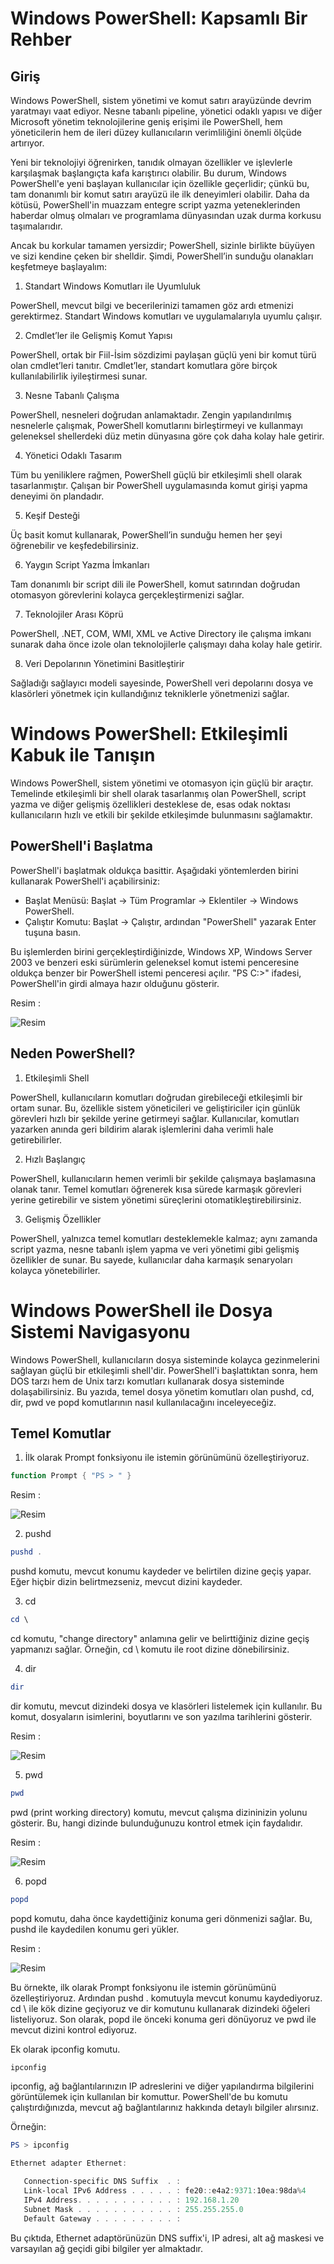 # Windows PowerShell: Kapsamlı Bir Rehber

## Giriş

Windows PowerShell, sistem yönetimi ve komut satırı arayüzünde devrim yaratmayı vaat ediyor. 
Nesne tabanlı pipeline, yönetici odaklı yapısı ve diğer Microsoft yönetim teknolojilerine geniş erişimi ile PowerShell, 
hem yöneticilerin hem de ileri düzey kullanıcıların verimliliğini önemli ölçüde artırıyor.

Yeni bir teknolojiyi öğrenirken, tanıdık olmayan özellikler ve işlevlerle karşılaşmak başlangıçta kafa karıştırıcı olabilir. 
Bu durum, Windows PowerShell'e yeni başlayan kullanıcılar için özellikle geçerlidir; çünkü bu, tam donanımlı bir komut satırı arayüzü ile ilk deneyimleri olabilir. 
Daha da kötüsü, PowerShell'in muazzam entegre script yazma yeteneklerinden haberdar olmuş olmaları ve programlama dünyasından uzak durma korkusu taşımalarıdır.

Ancak bu korkular tamamen yersizdir; PowerShell, sizinle birlikte büyüyen ve sizi kendine çeken bir shelldir. 
Şimdi, PowerShell’in sunduğu olanakları keşfetmeye başlayalım:

1. Standart Windows Komutları ile Uyumluluk

PowerShell, mevcut bilgi ve becerilerinizi tamamen göz ardı etmenizi gerektirmez. 
Standart Windows komutları ve uygulamalarıyla uyumlu çalışır.

2. Cmdlet’ler ile Gelişmiş Komut Yapısı

PowerShell, ortak bir Fiil-İsim sözdizimi paylaşan güçlü yeni bir komut türü olan cmdlet’leri tanıtır. 
Cmdlet’ler, standart komutlara göre birçok kullanılabilirlik iyileştirmesi sunar.

3. Nesne Tabanlı Çalışma

PowerShell, nesneleri doğrudan anlamaktadır. Zengin yapılandırılmış nesnelerle çalışmak, 
PowerShell komutlarını birleştirmeyi ve kullanmayı geleneksel shellerdeki düz metin dünyasına göre çok daha kolay hale getirir.

4. Yönetici Odaklı Tasarım

Tüm bu yeniliklere rağmen, PowerShell güçlü bir etkileşimli shell olarak tasarlanmıştır. 
Çalışan bir PowerShell uygulamasında komut girişi yapma deneyimi ön plandadır.

5. Keşif Desteği

Üç basit komut kullanarak, PowerShell’in sunduğu hemen her şeyi öğrenebilir ve keşfedebilirsiniz.

6. Yaygın Script Yazma İmkanları

Tam donanımlı bir script dili ile PowerShell, komut satırından doğrudan otomasyon görevlerini kolayca gerçekleştirmenizi sağlar.

7. Teknolojiler Arası Köprü

PowerShell, .NET, COM, WMI, XML ve Active Directory ile çalışma imkanı sunarak daha önce izole olan teknolojilerle çalışmayı daha kolay hale getirir.

8. Veri Depolarının Yönetimini Basitleştirir

Sağladığı sağlayıcı modeli sayesinde, PowerShell veri depolarını dosya ve klasörleri yönetmek için kullandığınız tekniklerle yönetmenizi sağlar.

# Windows PowerShell: Etkileşimli Kabuk ile Tanışın

Windows PowerShell, sistem yönetimi ve otomasyon için güçlü bir araçtır. 
Temelinde etkileşimli bir shell olarak tasarlanmış olan PowerShell, script yazma ve diğer gelişmiş özellikleri desteklese de, 
esas odak noktası kullanıcıların hızlı ve etkili bir şekilde etkileşimde bulunmasını sağlamaktır.

## PowerShell'i Başlatma

PowerShell'i başlatmak oldukça basittir. Aşağıdaki yöntemlerden birini kullanarak PowerShell'i açabilirsiniz:

- Başlat Menüsü: Başlat → Tüm Programlar → Eklentiler → Windows PowerShell.
- Çalıştır Komutu: Başlat → Çalıştır, ardından "PowerShell" yazarak Enter tuşuna basın.

Bu işlemlerden birini gerçekleştirdiğinizde, Windows XP, Windows Server 2003 ve benzeri eski sürümlerin geleneksel komut istemi penceresine oldukça benzer bir PowerShell istemi penceresi açılır.
"PS C:>" ifadesi, PowerShell'in girdi almaya hazır olduğunu gösterir.

Resim :

![Resim](https://i.ibb.co/VT6vmCz/resim-2024-09-29-213224306.png)

## Neden PowerShell?

1. Etkileşimli Shell

PowerShell, kullanıcıların komutları doğrudan girebileceği etkileşimli bir ortam sunar. 
Bu, özellikle sistem yöneticileri ve geliştiriciler için günlük görevleri hızlı bir şekilde yerine getirmeyi sağlar. 
Kullanıcılar, komutları yazarken anında geri bildirim alarak işlemlerini daha verimli hale getirebilirler.

2. Hızlı Başlangıç

PowerShell, kullanıcıların hemen verimli bir şekilde çalışmaya başlamasına olanak tanır. 
Temel komutları öğrenerek kısa sürede karmaşık görevleri yerine getirebilir ve sistem yönetimi süreçlerini otomatikleştirebilirsiniz.

3. Gelişmiş Özellikler

PowerShell, yalnızca temel komutları desteklemekle kalmaz; aynı zamanda script yazma, 
nesne tabanlı işlem yapma ve veri yönetimi gibi gelişmiş özellikler de sunar. 
Bu sayede, kullanıcılar daha karmaşık senaryoları kolayca yönetebilirler.

# Windows PowerShell ile Dosya Sistemi Navigasyonu

Windows PowerShell, kullanıcıların dosya sisteminde kolayca gezinmelerini sağlayan güçlü bir etkileşimli shell'dir. 
PowerShell'i başlattıktan sonra, hem DOS tarzı hem de Unix tarzı komutları kullanarak dosya sisteminde dolaşabilirsiniz. 
Bu yazıda, temel dosya yönetim komutları olan pushd, cd, dir, pwd ve popd komutlarının nasıl kullanılacağını inceleyeceğiz.

## Temel Komutlar

1. İlk olarak Prompt fonksiyonu ile istemin görünümünü özelleştiriyoruz.

```powershell
function Prompt { "PS > " }
```

Resim :

![Resim](https://i.ibb.co/58G46vR/resim-2024-09-29-215000396.png)

2. pushd

```powershell
pushd .
```

pushd komutu, mevcut konumu kaydeder ve belirtilen dizine geçiş yapar. 
Eğer hiçbir dizin belirtmezseniz, mevcut dizini kaydeder.

3. cd

```powershell
cd \
```

cd komutu, "change directory" anlamına gelir ve belirttiğiniz dizine geçiş yapmanızı sağlar. 
Örneğin, cd \ komutu ile root dizine dönebilirsiniz.

4. dir

```powershell
dir
```

dir komutu, mevcut dizindeki dosya ve klasörleri listelemek için kullanılır. 
Bu komut, dosyaların isimlerini, boyutlarını ve son yazılma tarihlerini gösterir.

Resim :

![Resim](https://i.ibb.co/SNTSTWL/resim-2024-09-29-215559115.png)

5. pwd

```powershell
pwd
```

pwd (print working directory) komutu, mevcut çalışma dizininizin yolunu gösterir. 
Bu, hangi dizinde bulunduğunuzu kontrol etmek için faydalıdır.

Resim :

![Resim](https://i.ibb.co/C2gG09X/resim-2024-09-29-215738825.png)

6. popd

```powershell
popd
```

popd komutu, daha önce kaydettiğiniz konuma geri dönmenizi sağlar. 
Bu, pushd ile kaydedilen konumu geri yükler.

Resim : 

![Resim](https://i.ibb.co/mtqSzbP/resim-2024-09-29-215929244.png)

Bu örnekte, ilk olarak Prompt fonksiyonu ile istemin görünümünü özelleştiriyoruz. 
Ardından pushd . komutuyla mevcut konumu kaydediyoruz. cd \ ile kök dizine geçiyoruz ve dir komutunu kullanarak dizindeki öğeleri listeliyoruz. 
Son olarak, popd ile önceki konuma geri dönüyoruz ve pwd ile mevcut dizini kontrol ediyoruz.

Ek olarak ipconfig komutu.

```powershell
ipconfig 
```

ipconfig, ağ bağlantılarınızın IP adreslerini ve diğer yapılandırma bilgilerini görüntülemek için kullanılan bir komuttur. 
PowerShell'de bu komutu çalıştırdığınızda, mevcut ağ bağlantılarınız hakkında detaylı bilgiler alırsınız. 

Örneğin:

```powershell
PS > ipconfig

Ethernet adapter Ethernet:

   Connection-specific DNS Suffix  . :
   Link-local IPv6 Address . . . . . : fe20::e4a2:9371:10ea:98da%4
   IPv4 Address. . . . . . . . . . . : 192.168.1.20
   Subnet Mask . . . . . . . . . . . : 255.255.255.0
   Default Gateway . . . . . . . . . :
```

Bu çıktıda, Ethernet adaptörünüzün DNS suffix'i, IP adresi, alt ağ maskesi ve varsayılan ağ geçidi gibi bilgiler yer almaktadır.
